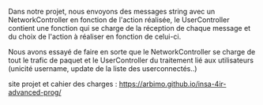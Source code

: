 Dans notre projet, nous envoyons des messages string avec un NetworkController en fonction de l'action réalisée, le UserController contient une fonction qui se charge de la réception de chaque message et du choix de l'action à réaliser en fonction de celui-ci.

Nous avons essayé de faire en sorte que le NetworkController se charge de tout le trafic de paquet et le UserController du traitement lié aux utilisateurs (unicité username, update de la liste des userconnectés..)


site projet et cahier des charges : 
https://arbimo.github.io/insa-4ir-advanced-prog/
